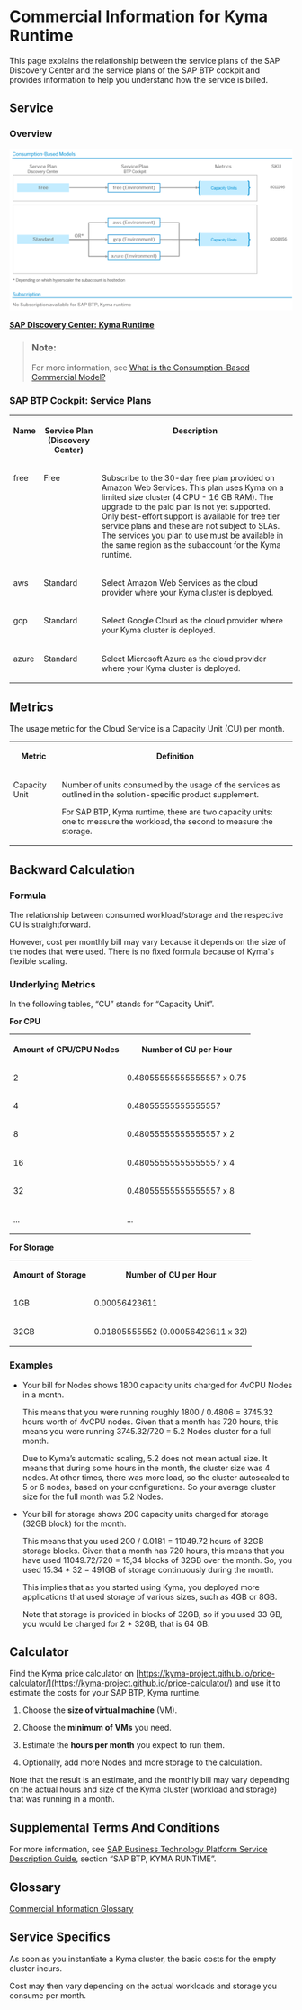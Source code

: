 <!-- loioc33bb114a86e474a95db29cfd53f15e6 -->

# Commercial Information for Kyma Runtime

This page explains the relationship between the service plans of the SAP Discovery Center and the service plans of the SAP BTP cockpit and provides information to help you understand how the service is billed.



<a name="loioc33bb114a86e474a95db29cfd53f15e6__section_gwp_yyy_5zb"/>

## Service



### Overview

![Service Plans for Kyma Runtime: Free (SKU 8011146) and Standard (8008456), with Standard available for aws, gcp, and azure.](images/Service_Plans_Kyma_fa903de.png)

[**SAP Discovery Center: Kyma Runtime**](https://discovery-center.cloud.sap/serviceCatalog/kyma-runtime?tab=service_plan)

> ### Note:  
> For more information, see [What is the Consumption-Based Commercial Model?](https://help.sap.com/docs/btp/sap-business-technology-platform/what-is-consumption-based-commercial-model?version=Cloud)



### SAP BTP Cockpit: Service Plans


<table>
<tr>
<th valign="top">

Name

</th>
<th valign="top">

Service Plan \(Discovery Center\)

</th>
<th valign="top">

Description

</th>
</tr>
<tr>
<td valign="top">

free 

</td>
<td valign="top">

Free 

</td>
<td valign="top">

Subscribe to the 30-day free plan provided on Amazon Web Services. This plan uses Kyma on a limited size cluster \(4 CPU - 16 GB RAM\). The upgrade to the paid plan is not yet supported. Only best-effort support is available for free tier service plans and these are not subject to SLAs. The services you plan to use must be available in the same region as the subaccount for the Kyma runtime.

</td>
</tr>
<tr>
<td valign="top">

aws

</td>
<td valign="top">

Standard 

</td>
<td valign="top">

Select Amazon Web Services as the cloud provider where your Kyma cluster is deployed.

</td>
</tr>
<tr>
<td valign="top">

gcp

</td>
<td valign="top">

Standard 

</td>
<td valign="top">

Select Google Cloud as the cloud provider where your Kyma cluster is deployed.

</td>
</tr>
<tr>
<td valign="top">

azure

</td>
<td valign="top">

Standard 

</td>
<td valign="top">

Select Microsoft Azure as the cloud provider where your Kyma cluster is deployed.

</td>
</tr>
</table>



<a name="loioc33bb114a86e474a95db29cfd53f15e6__section_x43_x1z_5zb"/>

## Metrics

The usage metric for the Cloud Service is a Capacity Unit \(CU\) per month.


<table>
<tr>
<th valign="top">

Metric

</th>
<th valign="top">

Definition

</th>
</tr>
<tr>
<td valign="top">

Capacity Unit

</td>
<td valign="top">

Number of units consumed by the usage of the services as outlined in the solution-specific product supplement.

For SAP BTP, Kyma runtime, there are two capacity units: one to measure the workload, the second to measure the storage.

</td>
</tr>
</table>



<a name="loioc33bb114a86e474a95db29cfd53f15e6__section_o4b_bsz_5zb"/>

## Backward Calculation



### Formula

The relationship between consumed workload/storage and the respective CU is straightforward.

However, cost per monthly bill may vary because it depends on the size of the nodes that were used. There is no fixed formula because of Kyma's flexible scaling.



### Underlying Metrics

In the following tables, “CU” stands for “Capacity Unit”.

**For CPU**


<table>
<tr>
<th valign="top">

Amount of CPU/CPU Nodes

</th>
<th valign="top">

Number of CU per Hour

</th>
</tr>
<tr>
<td valign="top">

2

</td>
<td valign="top">

0.48055555555555557 x 0.75

</td>
</tr>
<tr>
<td valign="top">

4

</td>
<td valign="top">

0.48055555555555557

</td>
</tr>
<tr>
<td valign="top">

8

</td>
<td valign="top">

0.48055555555555557 x 2

</td>
</tr>
<tr>
<td valign="top">

16

</td>
<td valign="top">

0.48055555555555557 x 4

</td>
</tr>
<tr>
<td valign="top">

32

</td>
<td valign="top">

0.48055555555555557 x 8

</td>
</tr>
<tr>
<td valign="top">

...

</td>
<td valign="top">

...

</td>
</tr>
</table>

**For Storage**


<table>
<tr>
<th valign="top">

Amount of Storage

</th>
<th valign="top">

Number of CU per Hour

</th>
</tr>
<tr>
<td valign="top">

1GB

</td>
<td valign="top">

0.00056423611

</td>
</tr>
<tr>
<td valign="top">

32GB

</td>
<td valign="top">

0.01805555552 \(0.00056423611 x 32\)

</td>
</tr>
</table>



### Examples

-   Your bill for Nodes shows 1800 capacity units charged for 4vCPU Nodes in a month.

    This means that you were running roughly 1800 / 0.4806 = 3745.32 hours worth of 4vCPU nodes. Given that a month has 720 hours, this means you were running 3745.32/720 = 5.2 Nodes cluster for a full month.

    Due to Kyma’s automatic scaling, 5.2 does not mean actual size. It means that during some hours in the month, the cluster size was 4 nodes. At other times, there was more load, so the cluster autoscaled to 5 or 6 nodes, based on your configurations. So your average cluster size for the full month was 5.2 Nodes.

-   Your bill for storage shows 200 capacity units charged for storage \(32GB block\) for the month.

    This means that you used 200 / 0.0181 = 11049.72 hours of 32GB storage blocks. Given that a month has 720 hours, this means that you have used 11049.72/720 = 15,34 blocks of 32GB over the month. So, you used 15.34 \* 32 = 491GB of storage continuously during the month.

    This implies that as you started using Kyma, you deployed more applications that used storage of various sizes, such as 4GB or 8GB.

    Note that storage is provided in blocks of 32GB, so if you used 33 GB, you would be charged for 2 \* 32GB, that is 64 GB.




<a name="loioc33bb114a86e474a95db29cfd53f15e6__section_dnb_hsz_5zb"/>

## Calculator

Find the Kyma price calculator on [https://kyma-project.github.io/price-calculator/](https://kyma-project.github.io/price-calculator/) and use it to estimate the costs for your SAP BTP, Kyma runtime.

1.  Choose the **size of virtual machine** \(VM\).

2.  Choose the **minimum of VMs** you need.

3.  Estimate the **hours per month** you expect to run them.

4.  Optionally, add more Nodes and more storage to the calculation.


Note that the result is an estimate, and the monthly bill may vary depending on the actual hours and size of the Kyma cluster \(workload and storage\) that was running in a month.



<a name="loioc33bb114a86e474a95db29cfd53f15e6__section_egv_qcn_1bc"/>

## Supplemental Terms And Conditions

For more information, see [SAP Business Technology Platform Service Description Guide](https://www.sap.com/about/trust-center/agreements/cloud/cloud-services.html?%3Bpage=1&%3Bpdf-asset=82ce6fed-917e-0010-bca6-c68f7e60039b&%3Btag=language%3Aenglish&search=SAP%20Business%20Technology%20Platform%20Service%20Description%20Guide&sort=latest_desc&pdf-asset=9a48fd54-c97e-0010-bca6-c68f7e60039b&page=7), section “SAP BTP, KYMA RUNTIME”.



<a name="loioc33bb114a86e474a95db29cfd53f15e6__section_bl4_4tz_5zb"/>

## Glossary

[Commercial Information Glossary](https://help.sap.com/docs/help/5d771150f8f547c6bc604c7d674cf30d/7014f9db099148f1897c1bda5db21f39.html?locale=en-US)



<a name="loioc33bb114a86e474a95db29cfd53f15e6__section_ypn_rtz_5zb"/>

## Service Specifics

As soon as you instantiate a Kyma cluster, the basic costs for the empty cluster incurs.

Cost may then vary depending on the actual workloads and storage you consume per month.

